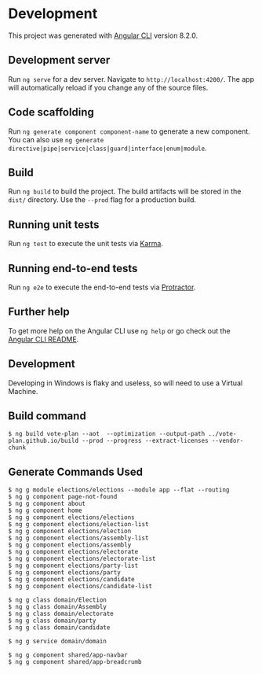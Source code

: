 # Development

This project was generated with [Angular CLI](https://github.com/angular/angular-cli) version 8.2.0.

## Development server

Run `ng serve` for a dev server. Navigate to `http://localhost:4200/`. The app will automatically reload if you change any of the source files.

## Code scaffolding

Run `ng generate component component-name` to generate a new component. You can also use `ng generate directive|pipe|service|class|guard|interface|enum|module`.

## Build

Run `ng build` to build the project. The build artifacts will be stored in the `dist/` directory. Use the `--prod` flag for a production build.

## Running unit tests

Run `ng test` to execute the unit tests via [Karma](https://karma-runner.github.io).

## Running end-to-end tests

Run `ng e2e` to execute the end-to-end tests via [Protractor](http://www.protractortest.org/).

## Further help

To get more help on the Angular CLI use `ng help` or go check out the [Angular CLI README](https://github.com/angular/angular-cli/blob/master/README.md).

## Development

Developing in Windows is flaky and useless, so will need to use a Virtual Machine.

## Build command

    $ ng build vote-plan --aot  --optimization --output-path ../vote-plan.github.io/build --prod --progress --extract-licenses --vendor-chunk

## Generate Commands Used

    $ ng g module elections/elections --module app --flat --routing
    $ ng g component page-not-found
    $ ng g component about
    $ ng g component home
    $ ng g component elections/elections
    $ ng g component elections/election-list
    $ ng g component elections/election
    $ ng g component elections/assembly-list
    $ ng g component elections/assembly
    $ ng g component elections/electorate
    $ ng g component elections/electorate-list
    $ ng g component elections/party-list
    $ ng g component elections/party
    $ ng g component elections/candidate
    $ ng g component elections/candidate-list
    
    $ ng g class domain/Election
    $ ng g class domain/Assembly
    $ ng g class domain/electorate
    $ ng g class domain/party
    $ ng g class domain/candidate
    
    $ ng g service domain/domain
    
    $ ng g component shared/app-navbar
    $ ng g component shared/app-breadcrumb
